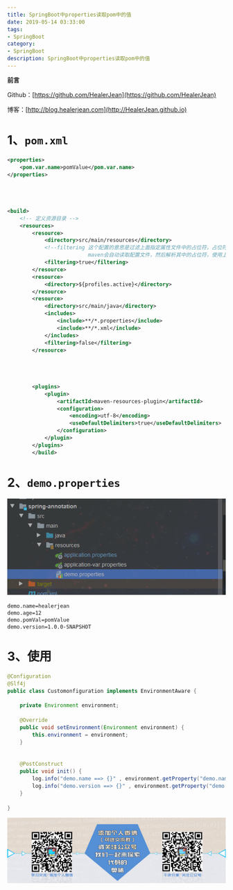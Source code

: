 ```yaml
---
title: SpringBoot中properties读取pom中的值
date: 2019-05-14 03:33:00
tags: 
- SpringBoot
category: 
- SpringBoot
description: SpringBoot中properties读取pom中的值
---
```


**前言**     

 Github：[https://github.com/HealerJean](https://github.com/HealerJean)         

 博客：[http://blog.healerjean.com](http://HealerJean.github.io)          





# 1、`pom.xml`

```xml
<properties>
    <pom.var.name>pomValue</pom.var.name>
</properties>




<build>
    <!-- 定义资源目录 -->
    <resources>
        <resource>
            <directory>src/main/resources</directory>
            <!--filtering 这个配置的意思是过滤上面指定属性文件中的占位符，占位符是${变量名称}这样的形式，
						  maven会自动读取配置文件，然后解析其中的占位符，使用上面pom文件中定义的属性进行替换 -->
            <filtering>true</filtering>
        </resource>
        <resource>
            <directory>${profiles.active}</directory>
        </resource>
        <resource>
            <directory>src/main/java</directory>
            <includes>
                <include>**/*.properties</include>
                <include>**/*.xml</include>
            </includes>
            <filtering>false</filtering>
        </resource>

        
        
        
        <plugins>
            <plugin>
                <artifactId>maven-resources-plugin</artifactId>
                <configuration>
                    <encoding>utf-8</encoding>
                    <useDefaultDelimiters>true</useDefaultDelimiters>
                </configuration>
            </plugin>
        </plugins>
        </build>
```



# 2、`demo.properties`  

![image-20200724151323802](https://raw.githubusercontent.com/HealerJean/HealerJean.github.io/master/blogImages/image-20200724151323802.png)



```properties
demo.name=healerjean
demo.age=12
demo.pomVal=pomValue
demo.version=1.0.0-SNAPSHOT
```





# 3、使用

```java
@Configuration
@Slf4j
public class Customonfiguration implements EnvironmentAware {

    private Environment environment;

    @Override
    public void setEnvironment(Environment environment) {
        this.environment = environment;
    }


    @PostConstruct
    public void init() {
        log.info("demo.name ==> {}" , environment.getProperty("demo.name"));
        log.info("demo.version ==> {}" , environment.getProperty("demo.version"));
    }

}

```







![ContactAuthor](https://raw.githubusercontent.com/HealerJean/HealerJean.github.io/master/assets/img/artical_bottom.jpg)





<link rel="stylesheet" href="https://unpkg.com/gitalk/dist/gitalk.css">

<script src="https://unpkg.com/gitalk@latest/dist/gitalk.min.js"></script> 
<div id="gitalk-container"></div>    
 <script type="text/javascript">
    var gitalk = new Gitalk({
		clientID: `1d164cd85549874d0e3a`,
		clientSecret: `527c3d223d1e6608953e835b547061037d140355`,
		repo: `HealerJean.github.io`,
		owner: 'HealerJean',
		admin: ['HealerJean'],
		id: 'LHbCf9vyGAomhe1a',
    });
    gitalk.render('gitalk-container');
</script> 

